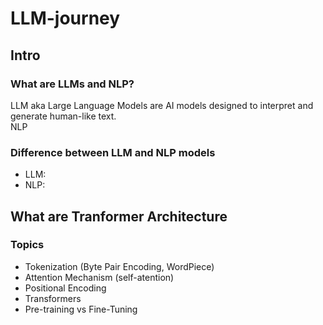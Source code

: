 # LLM-journey

## Intro

### What are LLMs and NLP?
LLM aka Large Language Models are AI models designed to interpret and generate human-like text.<br>
NLP
### Difference between LLM and NLP models
- LLM:
- NLP:

## What are Tranformer Architecture

### Topics
- Tokenization (Byte Pair Encoding, WordPiece)
- Attention Mechanism (self-atention)
- Positional Encoding
- Transformers
- Pre-training vs Fine-Tuning